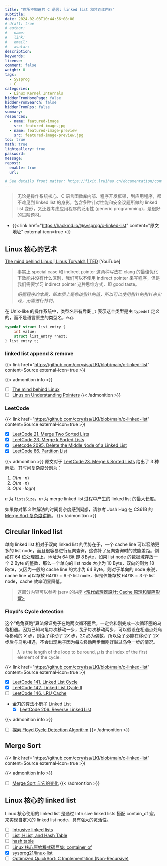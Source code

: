 ```yaml
---
title: "你所不知道的 C 语言: linked list 和非连续内存"
subtitle:
date: 2024-02-03T10:44:56+08:00
# draft: true
# author:
#   name:
#   link:
#   email:
#   avatar:
description:
keywords:
license:
comment: false
weight: 0
tags:
  - Sysprog
  - C
categories:
  - Linux Kernel Internals
hiddenFromHomePage: false
hiddenFromSearch: false
hiddenFromRss: false
summary:
resources:
  - name: featured-image
    src: featured-image.jpg
  - name: featured-image-preview
    src: featured-image-preview.jpg
toc: true
math: true
lightgallery: true
password:
message:
repost:
  enable: true
  url:

# See details front matter: https://fixit.lruihao.cn/documentation/content-management/introduction/#front-matter
---
```


> 无论是操作系统核心、C 语言函数库内部、程序开发框架，到应用程序，都不难见到 linked list 的身影，包含多种针对性能和安全议题所做的 linked list 变形，又还要考虑应用程序的泛用性 (generic programming)，是很好的进阶题材。

- {{< link href="https://hackmd.io/@sysprog/c-linked-list" content="原文地址" external-icon=true >}}   
<!--more-->

## Linux 核心的艺术

[The mind behind Linux | Linus Torvalds | TED](https://youtu.be/o8NPllzkFhE) [YouTube]

> 事实上 special case 和 indirect pointer 这两种写法在 clang 的最佳优化下效能并没有什么区别，我们可以不使用 indirect pointer 来写程序，但是我们需要学习 indirect pointer 这种思维方式，即 good taste。
> 
> *把握程序的本质，即本质上是修改指针的值，所以可以使用指针的指针来实现，无需进行特判。*

在 Unix-like 的操作系统中，类型名带有后缀 `_t` 表示这个类型是由 `typedef` 定义的，而不是语言原生的类型名，e.g.

```c
typedef struct list_entry {
    int value;
    struct list_entry *next;
} list_entry_t;
```

### linked list append & remove

{{< link href="https://github.com/ccrysisa/LKI/blob/main/c-linked-list" content=Source external-icon=true >}}

{{< admonition info >}}
- [ ] [The mind behind Linux](https://hackmd.io/@Mes/The_mind_behind_Linux)
- [ ] [Linus on Understanding Pointers](https://grisha.org/blog/2013/04/02/linus-on-understanding-pointers/)
{{< /admonition >}}

### LeetCode

{{< link href="https://github.com/ccrysisa/LKI/blob/main/c-linked-list" content=Source external-icon=true >}}

- [x] [LeetCode 21. Merge Two Sorted Lists](https://leetcode.com/problems/merge-two-sorted-lists/)
- [x] [LeetCode 23. Merge k Sorted Lists](https://leetcode.com/problems/merge-k-sorted-lists/)
- [x] [Leetcode 2095. Delete the Middle Node of a Linked List](https://leetcode.com/problems/delete-the-middle-node-of-a-linked-list/)
- [x] [LeetCode 86. Partition List](https://leetcode.com/problems/partition-list/)

{{< admonition >}}
原文对于 [LeetCode 23. Merge k Sorted Lists](https://leetcode.com/problems/merge-k-sorted-lists/) 给出了 3 种解法，其时间复杂度分别为：

1. $O(m \cdot n)$
2. $O(m \cdot n)$
3. $O(m \cdot logn)$

$n$ 为 `listsSize`，$m$ 为 merge linked list 过程中产生的 linked list 的最大长度。

如果你对第 3 种解法的时间复杂度感到疑惑，请参考 Josh Hug 在 CS61B 的 [Merge Sort 复杂度讲解](https://joshhug.gitbooks.io/hug61b/content/chap8/chap83.html)。
{{< /admonition >}}

## Circular linked list

单向 linked list 相对于双向 linked list 的优势在于，一个 cache line 可以容纳更多的 list node，而且很容易进行反向查询，这弥补了反向查询时的效能差距。例如在 64 位处理器上，地址为 64 Bit 即 8 Byte，如果 list node 的数据域存放一个 2 Byte 的整数，那么一个单向的 list node 大小为 10 Byte，双向的则为 18 Byte，又因为一般的 cache line 的大小为 64 Byte，则对于单向的 node 来说，cache line 可以存放 $64 / 10 = 6$ 个 list node，但是仅能存放 $64 / 18 = 3$ 个 list node，cache 效率明显降低。

> 这部分内容可以参考 jserv 的讲座 [<現代處理器設計: Cache 原理和實際影響>](https://hackmd.io/@sysprog/HkW3Dr1Rb)

### Floyd's Cycle detection

这个“龟兔赛跑”算法保证兔子在跑两次循环圈后，一定会和刚完成一次循环圈的乌龟相遇。因为已知乌龟每次移动一步，兔子每次移动两步，可以假设在相遇点处乌龟移动的 $X$ 步，则兔子移动了 $2X$ 步，$2X$ 必为偶数，所以兔子必能在移动了 $2X$ 步后与乌龟相遇，不会出现兔子因为每次移动两步而刚好越过乌龟一步的情况。

> $\lambda$ is the length of the loop to be found, $\mu$ is the index of the first element of the cycle.

{{< link href="https://github.com/ccrysisa/LKI/blob/main/c-linked-list" content=Source external-icon=true >}}


- [x] [LeetCode 141. Linked List Cycle](https://leetcode.com/problems/linked-list-cycle/)
- [x] [LeetCode 142. Linked List Cycle II](https://leetcode.com/problems/linked-list-cycle-ii/)
- [ ] [LeetCode 146. LRU Cache](https://leetcode.com/problems/lru-cache/)
- [金刀的算法小册子](https://github.com/glodknife/algorithm) Linked List
    - [x] [LeetCode 206. Reverse Linked List](https://leetcode.com/problems/reverse-linked-list)

{{< admonition info >}}
- [ ] [探索 Floyd Cycle Detection Algorithm](https://medium.com/@orionssl/%E6%8E%A2%E7%B4%A2-floyd-cycle-detection-algorithm-934cdd05beb9)
{{< /admonition >}}

## Merge Sort

{{< link href="https://github.com/ccrysisa/LKI/blob/main/c-linked-list" content=Source external-icon=true >}}

{{< admonition info >}}
- [ ] [Merge Sort 与它的变化](https://hackmd.io/@lambert-wu/list-merge-sort)
{{< /admonition >}}

## Linux 核心的 linked list

Linux 核心使用的 linked list 是通过 Intrusive linked lists 搭配 contain_of 宏，来实现自定义的 linked list node，具有强大的灵活性。

- [ ] [Intrusive linked lists](https://www.data-structures-in-practice.com/intrusive-linked-lists/)
- [ ] [List, HList, and Hash Table](https://danielmaker.github.io/blog/linux/list_hlist_hashtable.html)
- [ ] [hash table](https://hackmd.io/@ChialiangKuo/quiz6B-hash-table)
- [ ] [Linux 核心原始程式碼巨集: container_of](https://hackmd.io/@sysprog/linux-macro-containerof)
- [x] [sysprog21/linux-list](https://github.com/sysprog21/linux-list)
- [ ] [Optimized QuickSort: C Implementation (Non-Recursive)](https://alienryderflex.com/quicksort/)
